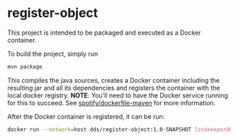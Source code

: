# register-object

This project is intended to be packaged and executed as a Docker container.


To build the project, simply run

```sh
mvn package
```

This compiles the java sources, creates a Docker container including the resulting jar and all its dependencies and registers the container with the local docker registry.
**NOTE**: You'll need to have the Docker service running for this to succeed.
See [spotify/dockerfile-maven](https://github.com/spotify/dockerfile-maven) for more information.


After the Docker container is registered, it can be run:

```sh
docker run --network=host dds/register-object:1.0-SNAPSHOT [zookeeperURLs] [schemaRegistryURL]
```


<!-- To be determined -->
